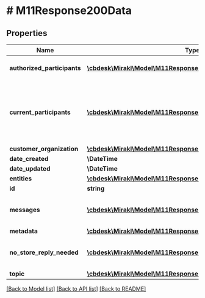 # # M11Response200Data

## Properties

Name | Type | Description | Notes
------------ | ------------- | ------------- | -------------
**authorized_participants** | [**\cbdesk\Mirakl\Model\M11Response200DataAuthorizedParticipants[]**](M11Response200DataAuthorizedParticipants.md) | Thread authorized participants&lt;br/&gt; Those are the participants who are authorized to join the thread. | [optional]
**current_participants** | [**\cbdesk\Mirakl\Model\M11Response200DataCurrentParticipants[]**](M11Response200DataCurrentParticipants.md) | Thread current participants&lt;br/&gt; Those are the participants who have actually participated in the thread, meaning that they are either sender or receivers of at least one message of the thread.&lt;br/&gt; These participants must be on the list of the &lt;code&gt;authorized_participants&lt;/code&gt; | [optional]
**customer_organization** | [**\cbdesk\Mirakl\Model\M11Response200DataCustomerOrganization**](M11Response200DataCustomerOrganization.md) |  | [optional]
**date_created** | **\DateTime** | Thread created date | [optional]
**date_updated** | **\DateTime** | Thread updated date | [optional]
**entities** | [**\cbdesk\Mirakl\Model\M11Response200DataEntities[]**](M11Response200DataEntities.md) | Thread entities | [optional]
**id** | **string** | Thread id | [optional]
**messages** | [**\cbdesk\Mirakl\Model\M11Response200DataMessages[]**](M11Response200DataMessages.md) | Thread messages. Limited to the last 100 messages of the thread. Present if with_messages query parameter has been set to true | [optional]
**metadata** | [**\cbdesk\Mirakl\Model\M11Response200DataMetadata**](M11Response200DataMetadata.md) |  | [optional]
**no_store_reply_needed** | [**\cbdesk\Mirakl\Model\M11Response200DataNoStoreReplyNeeded[]**](M11Response200DataNoStoreReplyNeeded.md) | Thread \&quot;no store reply needed\&quot; actions. Present if \&quot;with_messages\&quot; query parameter has been set to true. | [optional]
**topic** | [**\cbdesk\Mirakl\Model\M11Response200DataTopic**](M11Response200DataTopic.md) |  | [optional]

[[Back to Model list]](../../README.md#models) [[Back to API list]](../../README.md#endpoints) [[Back to README]](../../README.md)
